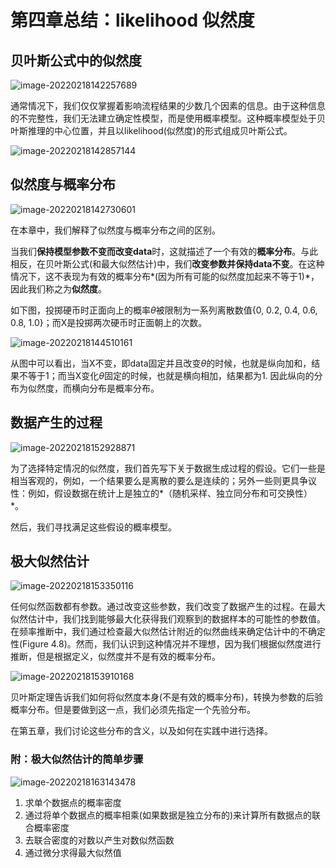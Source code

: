 # 第四章总结：likelihood 似然度

## 贝叶斯公式中的似然度

![image-20220218142257689](https://gitee.com/joy_thestraydog/typora/raw/master/img/image-20220218142257689.png)

通常情况下，我们仅仅掌握着影响流程结果的少数几个因素的信息。由于这种信息的不完整性，我们无法建立确定性模型，而是使用概率模型。这种概率模型处于贝叶斯推理的中心位置，并且以likelihood(似然度)的形式组成贝叶斯公式。

![image-20220218142857144](https://gitee.com/joy_thestraydog/typora/raw/master/img/image-20220218142857144.png)

## 似然度与概率分布

![image-20220218142730601](https://gitee.com/joy_thestraydog/typora/raw/master/img/image-20220218142730601.png)

在本章中，我们解释了似然度与概率分布之间的区别。

当我们**保持模型参数不变而改变data**时，这就描述了一个有效的**概率分布**。与此相反，在贝叶斯公式(和最大似然估计)中，我们**改变参数并保持data不变**。在这种情况下，这不表现为有效的概率分布*(因为所有可能的似然度加起来不等于1)*，因此我们称之为**似然度**。

如下图，投掷硬币时正面向上的概率$\theta$被限制为一系列离散数值{0, 0.2, 0.4, 0.6, 0.8, 1.0}；而X是投掷两次硬币时正面朝上的次数。

![image-20220218144510161](https://gitee.com/joy_thestraydog/typora/raw/master/img/image-20220218144510161.png)

从图中可以看出，当X不变，即data固定并且改变$\theta$的时候，也就是纵向加和，结果不等于1；而当X变化$\theta$固定的时候，也就是横向相加，结果都为1. 因此纵向的分布为似然度，而横向分布是概率分布。

## 数据产生的过程

![image-20220218152928871](https://gitee.com/joy_thestraydog/typora/raw/master/img/image-20220218152928871.png)

为了选择特定情况的似然度，我们首先写下关于数据生成过程的假设。它们一些是相当客观的，例如，一个结果要么是离散的要么是连续的；另外一些则更具争议性：例如，假设数据在统计上是独立的*（随机采样、独立同分布和可交换性）*。

然后，我们寻找满足这些假设的概率模型。

## 极大似然估计

![image-20220218153350116](https://gitee.com/joy_thestraydog/typora/raw/master/img/image-20220218153350116.png)

任何似然函数都有参数。通过改变这些参数，我们改变了数据产生的过程。在最大似然估计中，我们找到能够最大化获得我们观察到的数据样本的可能性的参数值。在频率推断中，我们通过检查最大似然估计附近的似然曲线来确定估计中的不确定性(Figure 4.8)。然而，我们认识到这种情况并不理想，因为我们根据似然度进行推断，但是根据定义，似然度并不是有效的概率分布。

![image-20220218153910168](https://gitee.com/joy_thestraydog/typora/raw/master/img/image-20220218153910168.png)

贝叶斯定理告诉我们如何将似然度本身(不是有效的概率分布)，转换为参数的后验概率分布。但是要做到这一点，我们必须先指定一个先验分布。

在第五章，我们讨论这些分布的含义，以及如何在实践中进行选择。

### 附：极大似然估计的简单步骤

![image-20220218163143478](https://gitee.com/joy_thestraydog/typora/raw/master/img/image-20220218163143478.png)

1. 求单个数据点的概率密度
2. 通过将单个数据点的概率相乘(如果数据是独立分布的)来计算所有数据点的联合概率密度
3. 去联合密度的对数以产生对数似然函数
4. 通过微分求得最大似然值